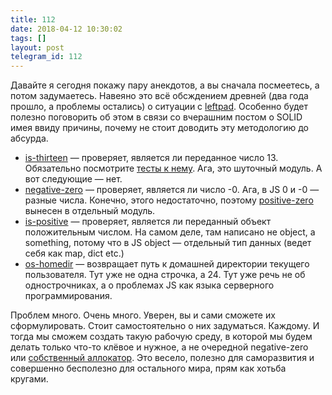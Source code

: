 ```yaml
---
title: 112
date: 2018-04-12 10:30:02
tags: []
layout: post
telegram_id: 112
---
```


Давайте я сегодня покажу пару анекдотов, а вы сначала посмеетесь, а потом задумаетесь. Навеяно это всё обсждением древней (два года прошло, а проблемы остались) о ситуации с [leftpad](https://habrahabr.ru/post/280099/). Особенно будет полезно поговорить об этом в связи со вчерашним постом о SOLID имея ввиду причины, почему не стоит доводить эту методологию до абсурда.

+ [is-thirteen](https://github.com/jezen/is-thirteen) — проверяет, является ли переданное число 13. Обязательно посмотрите [тесты к нему](https://github.com/jezen/is-thirteen/blob/master/test.js). Ага, это шуточный модуль. А вот следующие — нет.
+ [negative-zero](https://github.com/sindresorhus/negative-zero) — проверяет, является ли число -0. Ага, в JS 0 и -0 — разные числа. Конечно, этого недостаточно, поэтому [positive-zero](https://github.com/sindresorhus/positive-zero) вынесен в отдельный модуль.
+ [is-positive](https://github.com/kevva/is-positive) — проверяет, является ли переданный объект положительным числом. На самом деле, там написано не object, а something, потому что в JS object — отдельный тип данных (ведет себя как map, dict etc.)
+ [os-homedir](https://github.com/sindresorhus/os-homedir) — возвращает путь к домашней директории текущего пользователя. Тут уже не одна строчка, а 24. Тут уже речь не об однострочниках, а о проблемах JS как языка серверного программирования.

Проблем много. Очень много. Уверен, вы и сами сможете их сформулировать. Стоит самостоятельно о них задуматься. Каждому. И тогда мы сможем создать такую рабочую среду, в которой мы будем делать только что-то клёвое и нужное, а не очередной negative-zero или [собственный аллокатор](https://habrahabr.ru/post/274827/). Это весело, полезно для саморазвития и совершенно бесполезно для остального мира, прям как хотьба кругами.
